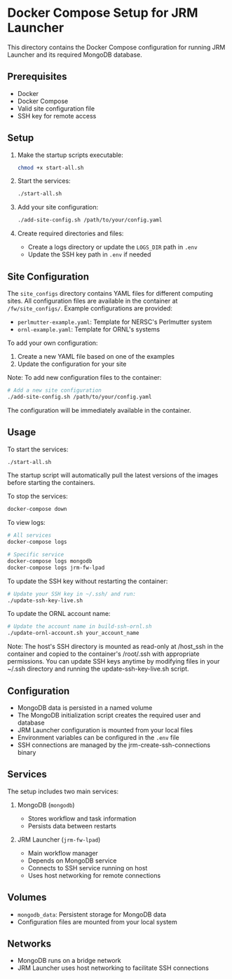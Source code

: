 # Docker Compose Setup for JRM Launcher

This directory contains the Docker Compose configuration for running JRM Launcher and its required MongoDB database.

## Prerequisites

- Docker
- Docker Compose
- Valid site configuration file
- SSH key for remote access

## Setup

1. Make the startup scripts executable:
   ```bash
   chmod +x start-all.sh
   ```

2. Start the services:
   ```bash
   ./start-all.sh
   ```

3. Add your site configuration:
   ```bash
   ./add-site-config.sh /path/to/your/config.yaml
   ```

4. Create required directories and files:
   - Create a logs directory or update the `LOGS_DIR` path in `.env`
   - Update the SSH key path in `.env` if needed

## Site Configuration

The `site_configs` directory contains YAML files for different computing sites. All configuration files
are available in the container at `/fw/site_configs/`. Example configurations are provided:

- `perlmutter-example.yaml`: Template for NERSC's Perlmutter system
- `ornl-example.yaml`: Template for ORNL's systems

To add your own configuration:

1. Create a new YAML file based on one of the examples
2. Update the configuration for your site

Note: To add new configuration files to the container:
```bash
# Add a new site configuration
./add-site-config.sh /path/to/your/config.yaml
```
The configuration will be immediately available in the container.

## Usage

To start the services:

```bash
./start-all.sh
```

The startup script will automatically pull the latest versions of the images before starting the containers.

To stop the services:

```bash
docker-compose down
```

To view logs:

```bash
# All services
docker-compose logs

# Specific service
docker-compose logs mongodb
docker-compose logs jrm-fw-lpad
```

To update the SSH key without restarting the container:

```bash
# Update your SSH key in ~/.ssh/ and run:
./update-ssh-key-live.sh
```

To update the ORNL account name:

```bash
# Update the account name in build-ssh-ornl.sh
./update-ornl-account.sh your_account_name
```

Note: The host's SSH directory is mounted as read-only at /host_ssh in the container
and copied to the container's /root/.ssh with appropriate permissions. You can
update SSH keys anytime by modifying files in your ~/.ssh directory and running
the update-ssh-key-live.sh script.

## Configuration

- MongoDB data is persisted in a named volume
- The MongoDB initialization script creates the required user and database
- JRM Launcher configuration is mounted from your local files
- Environment variables can be configured in the `.env` file
- SSH connections are managed by the jrm-create-ssh-connections binary

## Services

The setup includes two main services:

1. MongoDB (`mongodb`)
   - Stores workflow and task information
   - Persists data between restarts

2. JRM Launcher (`jrm-fw-lpad`)
   - Main workflow manager
   - Depends on MongoDB service
   - Connects to SSH service running on host
   - Uses host networking for remote connections

## Volumes

- `mongodb_data`: Persistent storage for MongoDB data
- Configuration files are mounted from your local system

## Networks

- MongoDB runs on a bridge network
- JRM Launcher uses host networking to facilitate SSH connections 